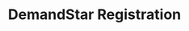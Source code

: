 ---
title: 'DemandStar Registration'
summary: 'How do you rework a complicated process to make it faster and easier?'
displayOrder: 2
featured: false
role: 'Product Designer'
hero:
  image: '/images/work/ds-registration-start.png'
  imageAlt: 'DemandStar registration starting point'
gallery:
  - title: 'Goal: reduce registration drop-off'
    summary: "DemandStar is a double-sided marketplace. On one side, we have government agencies, which are onboarded by a dedicated team. On the other side are vendors, who self-serve to register onto the platform. DemandStar's analytics were showing significant drop-off in the registration process, which was several screens long and included a confusing product selection screen."
    image: ''
  - title: 'Constraint: no time for testing'
    summary: "The deadline on a revamped registration process was super short. In lieu of testing the existing process with suppliers, every employee at the company ran through registration and noted where they'd gotten confused or frustrated. This, along with analytics that highlighted problem areas, gave me a solid starting point."
    image: ''
  - title: 'Simplify!'
    summary: "The biggest frustration was a screen where you'd choose a subscription product based on geography. Instead of a confusing grid of fifty choices, I introduced a simple drop-down presented in alphabetical order, which would then present the user with a cleaned-up view of further choices to make. By reducing the number of elements on the page, the user knows where to focus and can understand clearly what the next steps are. On release, we saw an uptick in completed registrations. As a major added benefit, the engineers who implemented UI changes substantially improved the codebase, so the process now runs faster and can be more readily experimented with to further improve the user experience and meet business goals."
    image: ''
---